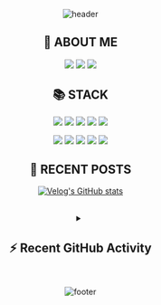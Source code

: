 <div align="center">
  
![header](https://capsule-render.vercel.app/api?type=waving&color=timeGradient&height=200&section=header&text=Welcome%20to%20my%20zone!%20🙌&fontSize=36&fontAlign=70&fontAlignY=40)

## 🤗 ABOUT ME

<a href="https://mniYUNSU.github.io"><img src="https://img.shields.io/badge/DEVLOG-181717?style=flat-square&logo=GitHub&logoColor=white"/></a>
<a href="https://velog.io/@shitaikoto"><img src="https://img.shields.io/badge/VELOG-4FC08D?style=flat-square&logo=vimeo&logoColor=white&link=https://velog.io/@shitaikoto"/></a>
<a href="mailto:ownsgks@gmail.com"><img src="https://img.shields.io/badge/Gmail-EA4335?style=flat-square&logo=gmail&logoColor=white&link=matilto:ownsgks@gmail.com"/></a>

## 📚 STACK

<img src="https://img.shields.io/badge/Javascript-F36D00?style=flat-square&logo=JavaScript&logoColor=white"/></a>
<img src="https://img.shields.io/badge/Node.js-339933?style=flat-square&logo=node.js&logoColor=white"/></a>
<img src="https://img.shields.io/badge/Express.js-000000?style=flat-square&logo=express&logoColor=white"/></a>
<img src="https://img.shields.io/badge/Sequelize-52B0E7?style=flat-square&logo=Sequelize&logoColor=white"/></a>
<img src="https://img.shields.io/badge/MySQL-4479A1?style=flat-square&logo=mysql&logoColor=white"/></a>

<img src="https://img.shields.io/badge/Styled Components-DB7093?style=flat-square&logo=styled-components&logoColor=white"/></a>
<img src="https://img.shields.io/badge/React-0088CC?style=flat-square&logo=react&logoColor=white"/></a> <img src="https://img.shields.io/badge/Redux-764ABC?style=flat-square&logo=Redux&logoColor=white"/>
<img src="https://img.shields.io/badge/HTML-E34F26?style=flat-square&logo=html5&logoColor=white"/></a>
<img src="https://img.shields.io/badge/CSS-1572B6?style=flat-square&logo=css3&logoColor=white"/></a>

## 💁 RECENT POSTS

[![Velog's GitHub stats](https://velog-readme-stats.vercel.app/api?name=shitaikoto&color=dark)](https://velog.io/@shitaikoto)

<br>

<details>
 <summary><h2>⚡ Recent GitHub Activity</h2></summary>
<!--START_SECTION:activity-->
<!--END_SECTION:activity-->
</details>

<br>
<!-- 
[![Anurag's GitHub stats](https://github-readme-stats.vercel.app/api?username=mniYUNSU&show_icons=true&theme=radical)](https://github.com/anuraghazra/github-readme-stats) -->

![footer](https://capsule-render.vercel.app/api?type=waving&color=timeGradient&height=170&section=footer&reversal=true&fontSize=26&fontAlign=85&animation=twinkling&fontAlignY=70&text=🍻☕🍌🍜🍳)

</div>

